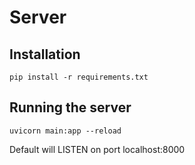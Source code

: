 # Server

## Installation

`pip install -r requirements.txt`

## Running the server

`uvicorn main:app --reload`

Default will LISTEN on port localhost:8000
